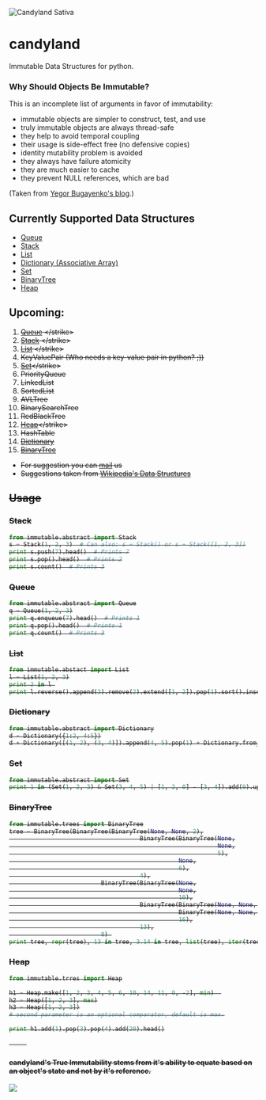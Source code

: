 ![Candyland Sativa](http://i.imgur.com/pznIBJe.png)


# candyland
Immutable Data Structures for python.

### Why Should Objects Be Immutable?
This is an incomplete list of arguments in favor of immutability:

* immutable objects are simpler to construct, test, and use
* truly immutable objects are always thread-safe
* they help to avoid temporal coupling
* their usage is side-effect free (no defensive copies)
* identity mutability problem is avoided
* they always have failure atomicity
* they are much easier to cache
* they prevent NULL references, which are bad

(Taken from [Yegor Bugayenko's blog](http://www.yegor256.com/2014/06/09/objects-should-be-immutable.html).)


## Currently Supported Data Structures
  - [Queue](https://github.com/d-kiss/candyland/blob/master/abstract/queue.py)
  - [Stack](https://github.com/d-kiss/candyland/blob/master/abstract/stack.py)
  - [List](https://github.com/d-kiss/candyland/blob/master/abstract/list.py)
  - [Dictionary (Associative Array)](https://github.com/d-kiss/candyland/blob/master/abstract/dictionary.py)
  - [Set](https://github.com/d-kiss/candyland/blob/master/abstract/set.py)
  - [BinaryTree](https://github.com/d-kiss/candyland/blob/master/trees/binary_tree.py)
  - [Heap](https://github.com/d-kiss/candyland/blob/master/trees/heap.py)

## Upcoming:
  1. <strike> [Queue](https://en.wikipedia.org/wiki/Queue_(abstract_data_type))  </strike>
  2. <strike> [Stack](https://en.wikipedia.org/wiki/Stack_(abstract_data_type)) </strike>
  3. <strike> [List](https://en.wikipedia.org/wiki/List_(abstract_data_type)) </strike>
  4. <strike>KeyValuePair</strike> (Who needs a key-value pair in python? ;))
  5. <strike>[Set](https://en.wikipedia.org/wiki/Set_(abstract_data_type))</strike>
  6. PriorityQueue
  7. LinkedList
  8. SortedList
  9. AVLTree
  10. BinarySearchTree
  11. RedBlackTree
  12. <strike>[Heap](https://en.wikipedia.org/wiki/Heap_(data_structure))</strike>
  13. HashTable
  14. <strike>[Dictionary](https://en.wikipedia.org/wiki/Associative_array)</strike>
  15. <strike>[BinaryTree](https://en.wikipedia.org/wiki/Binary_tree)</strike>

* For suggestion you can [mail](mailto:speakupness@gmail.com) us
* Suggestions taken from [Wikipedia's Data Structures](https://en.wikipedia.org/wiki/List_of_data_structures)

## Usage

### Stack
```python
from immutable.abstract import Stack
s = Stack(1, 2, 3)  # Can also: s = Stack() or s = Stack([1, 2, 3])
print s.push(7).head()  # Prints 7
print s.pop().head()  # Prints 2
print s.count()  # Prints 3
```

### Queue
```python
from immutable.abstract import Queue
q = Queue(1, 2, 3)
print q.enqueue(7).head()  # Prints 1
print q.pop().head()  # Prints 1
print q.count()  # Prints 3
```

### List
```python
from immutable.abstact import List
l = List(1, 2, 3)
print 2 in l 
print l.reverse().append(3).remove(2).extend([1, 2]).pop(1).sort().insert(1, 3).count(3)
```

### Dictionary
```python
from immutable.abstract import Dictionary
d = Dictionary({1:2, 4:5})
d + Dictionary([(1, 2), (3, 4)]).append(4, 5).pop(1) + Dictionary.from_keys([1, 2], 0)
```

### Set
```python
from immutable.abstract import Set
print 1 in (Set(1, 2, 3) & Set(3, 4, 5) | [1, 2, 0] - [3, 4]).add(9).update(List(3,3)).pop().remove(2)
```

### BinaryTree
```python
from immutable.trees import BinaryTree
tree = BinaryTree(BinaryTree(BinaryTree(None, None, 2),
                                     BinaryTree(BinaryTree(None,
                                                           None,
                                                           5),
                                                None,
                                                6),
                                     4),
                          BinaryTree(BinaryTree(None,
                                                None,
                                                10),
                                     BinaryTree(BinaryTree(None, None, 15),
                                                BinaryTree(None, None, 18),
                                                16),
                                     13),
                          8) 
print tree, repr(tree), 13 in tree, 3.14 in tree, list(tree), iter(tree), tree.add(1).add(2).remove(3).remove(4) 
```

### Heap
```python
from immutable.trres import Heap

h1 = Heap.make([1, 2, 3, 4, 5, 6, 10, 14, 11, 0, -2], min)  
h2 = Heap([1, 2, 3], max)
h3 = Heap([1, 2, 3])
# second parameter is an optional comparator, default is max.

print h1.add(1).pop(3).pop(4).add(20).head()
```

&nbsp;
&nbsp;
&nbsp;
&nbsp;
&nbsp;
####  candyland's True Immutability stems from it's ability to equate based on an object's state and not by it's reference.
![](http://i.imgur.com/rWlnEwy.png)
